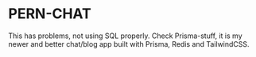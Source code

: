 # PERN-CHAT
This has problems, not using SQL properly. Check Prisma-stuff, it is my newer and better chat/blog app built with Prisma, Redis and TailwindCSS.